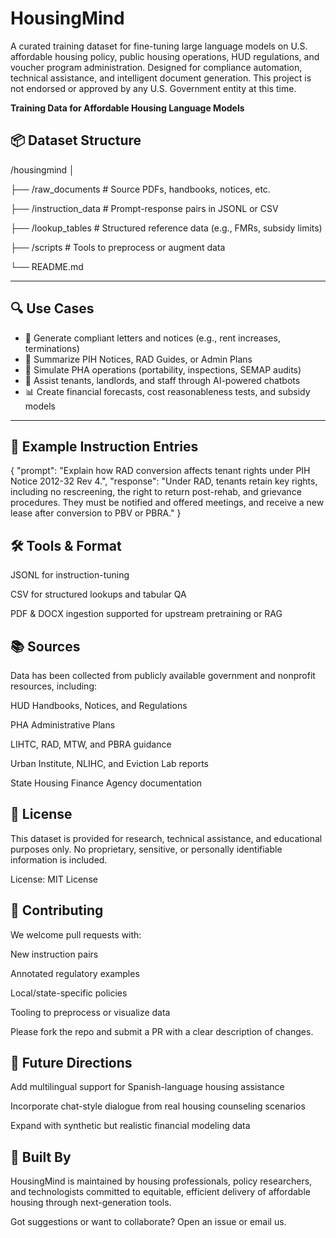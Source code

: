 # HousingMind
A curated training dataset for fine-tuning large language models on U.S. affordable housing policy, public housing operations, HUD regulations, and voucher program administration. Designed for compliance automation, technical assistance, and intelligent document generation. This project is not endorsed or approved by any U.S. Government entity at this time. 

**Training Data for Affordable Housing Language Models**


## 📦 Dataset Structure

/housingmind
│

├── /raw_documents # Source PDFs, handbooks, notices, etc.

├── /instruction_data # Prompt-response pairs in JSONL or CSV

├── /lookup_tables # Structured reference data (e.g., FMRs, subsidy limits)

├── /scripts # Tools to preprocess or augment data

└── README.md


---

## 🔍 Use Cases

- 🧾 Generate compliant letters and notices (e.g., rent increases, terminations)
- 🧠 Summarize PIH Notices, RAD Guides, or Admin Plans
- 🏢 Simulate PHA operations (portability, inspections, SEMAP audits)
- 🤝 Assist tenants, landlords, and staff through AI-powered chatbots
- 📊 Create financial forecasts, cost reasonableness tests, and subsidy models

---

## 🧠 Example Instruction Entries


{
  "prompt": "Explain how RAD conversion affects tenant rights under PIH Notice 2012-32 Rev 4.",
  "response": "Under RAD, tenants retain key rights, including no rescreening, the right to return post-rehab, and grievance procedures. They must be notified and offered meetings, and receive a new lease after conversion to PBV or PBRA."
}


## 🛠️ Tools & Format
JSONL for instruction-tuning

CSV for structured lookups and tabular QA

PDF & DOCX ingestion supported for upstream pretraining or RAG

## 📚 Sources
Data has been collected from publicly available government and nonprofit resources, including:

HUD Handbooks, Notices, and Regulations

PHA Administrative Plans

LIHTC, RAD, MTW, and PBRA guidance

Urban Institute, NLIHC, and Eviction Lab reports

State Housing Finance Agency documentation

## 🔐 License
This dataset is provided for research, technical assistance, and educational purposes only. No proprietary, sensitive, or personally identifiable information is included.

License: MIT License

## 🤝 Contributing
We welcome pull requests with:

New instruction pairs

Annotated regulatory examples

Local/state-specific policies

Tooling to preprocess or visualize data

Please fork the repo and submit a PR with a clear description of changes.

## 🧭 Future Directions
Add multilingual support for Spanish-language housing assistance

Incorporate chat-style dialogue from real housing counseling scenarios

Expand with synthetic but realistic financial modeling data

## 🧱 Built By
HousingMind is maintained by housing professionals, policy researchers, and technologists committed to equitable, efficient delivery of affordable housing through next-generation tools.

Got suggestions or want to collaborate? Open an issue or email us.

